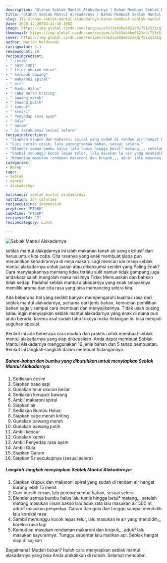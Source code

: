 ```yaml
---
description: "Olahan Seblak Mantul Alakadarnya | Bahan Membuat Seblak Mantul Alakadarnya Yang Lezat Sekali"
title: "Olahan Seblak Mantul Alakadarnya | Bahan Membuat Seblak Mantul Alakadarnya Yang Lezat Sekali"
slug: 317-olahan-seblak-mantul-alakadarnya-bahan-membuat-seblak-mantul-alakadarnya-yang-lezat-sekali
date: 2020-12-28T03:41:10.108Z
image: https://img-global.cpcdn.com/recipes/a7e33abbbe6821ed/751x532cq70/seblak-mantul-alakadarnya-foto-resep-utama.jpg
thumbnail: https://img-global.cpcdn.com/recipes/a7e33abbbe6821ed/751x532cq70/seblak-mantul-alakadarnya-foto-resep-utama.jpg
cover: https://img-global.cpcdn.com/recipes/a7e33abbbe6821ed/751x532cq70/seblak-mantul-alakadarnya-foto-resep-utama.jpg
author: Marian Maldonado
ratingvalue: 3.1
reviewcount: 10
recipeingredient:
- " cesim"
- " baso sapi"
- " telur ukuran besar"
- " kerupuk bawang"
- " makaroni spiral"
- " air"
- " Bumbu Halus"
- " cabe merah kriting"
- " bawang merah"
- " bawang putih"
- " kencur"
- " kemiri"
- " Penyedap rasa ayam"
- " Gula"
- " Garam"
- " Ss secukupnya sesuai selera"
recipeinstructions:
- "Siapkan krupuk dan makaroni spiral yang sudah di rendam air hangat kurang lebih 15 menit"
- "Cuci bersih cesim, lalu potong²semua bahan, sesuai selera."
- "Blender semua bumbu halus lalu tumis hingga betul² matang,,, setelah matang masukan irisan bakso lalu aduk rata lalu masukan air 500 ml, aduk² masukan penyedap. Garam.dan gula dan tunggu sampai mendidih lalu koreksi rasa"
- "Sambil menunggu kocok lepas telur, lalu masukan le air yang mendidih,,, koreksi rasa lagi"
- "Kemudian masukan rendaman makaroni dan krupuk,,, aduk² lalu masukan sayurannya. Tunggu sebentar lalu matikan api. Seblak hangat siap di sajikan"
categories:
- Resep
tags:
- seblak
- mantul
- alakadarnya

katakunci: seblak mantul alakadarnya 
nutrition: 264 calories
recipecuisine: Indonesian
preptime: "PT36M"
cooktime: "PT38M"
recipeyield: "2"
recipecategory: Lunch

---
```



![Seblak Mantul Alakadarnya](https://img-global.cpcdn.com/recipes/a7e33abbbe6821ed/751x532cq70/seblak-mantul-alakadarnya-foto-resep-utama.jpg)


seblak mantul alakadarnya ini ialah makanan tanah air yang ekslusif dan harus untuk kita coba. Cita rasanya yang enak membuat siapa pun menantikan kehadirannya di meja makan.
Lagi mencari ide resep seblak mantul alakadarnya untuk jualan atau dikonsumsi sendiri yang Paling Enak? Cara menyiapkannya memang tidak terlalu sulit namun tidak gampang juga. andaikata salah mengolah maka hasilnya Tidak Memuaskan dan bahkan tidak sedap. Padahal seblak mantul alakadarnya yang enak selayaknya memiliki aroma dan cita rasa yang bisa memancing selera kita.

Ada beberapa hal yang sedikit banyak mempengaruhi kualitas rasa dari seblak mantul alakadarnya, pertama dari jenis bahan, kemudian pemilihan bahan segar, sampai cara membuat dan menyajikannya. Tidak usah pusing kalau ingin menyiapkan seblak mantul alakadarnya yang enak di mana pun anda berada, karena asal sudah tahu triknya maka hidangan ini bisa menjadi suguhan spesial.




Berikut ini ada beberapa cara mudah dan praktis untuk membuat seblak mantul alakadarnya yang siap dikreasikan. Anda dapat membuat Seblak Mantul Alakadarnya menggunakan 16 jenis bahan dan 5 tahap pembuatan. Berikut ini langkah-langkah dalam membuat hidangannya.

<!--inarticleads1-->

##### Bahan-bahan dan bumbu yang dibutuhkan untuk menyiapkan Seblak Mantul Alakadarnya:

1. Sediakan  cesim
1. Siapkan  baso sapi
1. Gunakan  telur ukuran besar
1. Sediakan  kerupuk bawang
1. Ambil  makaroni spiral
1. Siapkan  air
1. Sediakan  Bumbu Halus:
1. Siapkan  cabe merah kriting
1. Gunakan  bawang merah
1. Gunakan  bawang putih
1. Ambil  kencur
1. Gunakan  kemiri
1. Ambil  Penyedap rasa ayam
1. Ambil  Gula
1. Siapkan  Garam
1. Siapkan  S*s* secukupnya (sesuai selera)




<!--inarticleads2-->

##### Langkah-langkah menyiapkan Seblak Mantul Alakadarnya:

1. Siapkan krupuk dan makaroni spiral yang sudah di rendam air hangat kurang lebih 15 menit
1. Cuci bersih cesim, lalu potong²semua bahan, sesuai selera.
1. Blender semua bumbu halus lalu tumis hingga betul² matang,,, setelah matang masukan irisan bakso lalu aduk rata lalu masukan air 500 ml, aduk² masukan penyedap. Garam.dan gula dan tunggu sampai mendidih lalu koreksi rasa
1. Sambil menunggu kocok lepas telur, lalu masukan le air yang mendidih,,, koreksi rasa lagi
1. Kemudian masukan rendaman makaroni dan krupuk,,, aduk² lalu masukan sayurannya. Tunggu sebentar lalu matikan api. Seblak hangat siap di sajikan




Bagaimana? Mudah bukan? Itulah cara menyiapkan seblak mantul alakadarnya yang bisa Anda praktikkan di rumah. Selamat mencoba!
